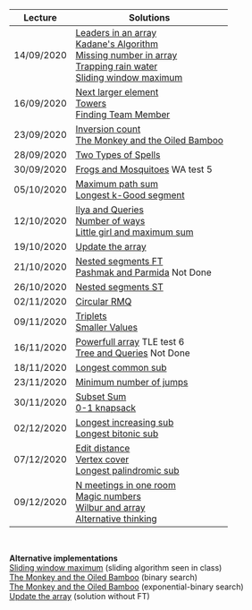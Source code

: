 | Lecture | Solutions | 
| ------- | --------- |
| 14/09/2020 | [Leaders in an array](code/leaders_array.cpp) <br /> [Kadane's Algorithm](code/kadane.cpp) <br /> [Missing number in array](code/missing_number.cpp) <br /> [Trapping rain water](code/trapping_rainwater.cpp) <br /> [Sliding window maximum](code/sliding_window.cpp) |
| 16/09/2020 | [Next larger element](code/next_larger_ele.cpp) <br /> [Towers](code/towers.cpp) <br /> [Finding Team Member](code/finding_teams.cpp) |
| 23/09/2020 | [Inversion count](code/inversion_count.cpp) <br /> [The Monkey and the Oiled Bamboo](code/monkey.cpp) |
| 28/09/2020 | [Two Types of Spells](code/two_type_spells.cpp) |
| 30/09/2020 | [Frogs and Mosquitoes](code/frogs_and_mosquitoes.cpp) WA test 5 |
| 05/10/2020 | [Maximum path sum](code/max_path_sum.cpp) <br /> [Longest k-Good segment](code/longest_kgood.cpp) |
| 12/10/2020 | [Ilya and Queries](code/ilya.cpp) <br /> [Number of ways](code/number_of_ways.cpp) <br /> [Little girl and maximum sum](code/little_girl.cpp) |
| 19/10/2020 | [Update the array](code/update_array_ft.cpp) |
| 21/10/2020 | [Nested segments FT](code/nested_segment_ft.cpp) <br /> [Pashmak and Parmida](code/pashmak_parmida.cpp) Not Done |
| 26/10/2020 | [Nested segments ST](code/nested_segment_st.cpp) |
| 02/11/2020 | [Circular RMQ](code/circular_rmq.cpp) |
| 09/11/2020 | [Triplets](code/triplets.cpp) <br /> [Smaller Values](code/smaller_values.cpp) |
| 16/11/2020 | [Powerfull array]() TLE test 6 <br /> [Tree and Queries]() Not Done |
| 18/11/2020 | [Longest common sub](code/longest_common_sub.cpp) <br /> |
| 23/11/2020 | [Minimum number of jumps](code/min_num_jumps.cpp) | 
| 30/11/2020 | [Subset Sum](code/subset_sum.cpp) <br /> [0-1 knapsack](code/knapsack.cpp) |
| 02/12/2020 | [Longest increasing sub](code/longest_increasing_sub.cpp) <br /> [Longest bitonic sub](code/longest_bitonic_sub.cpp) | 
| 07/12/2020 | [Edit distance](code/edit_distance.cpp) <br /> [Vertex cover](code/vertex_cover.cpp) <br /> [Longest palindromic sub](code/longest_palindromic_sub.cpp) |
| 09/12/2020 | [N meetings in one room](code/n_meating_one_room.cpp) <br /> [Magic numbers](code/magic_number.cpp) <br /> [Wilbur and array](code/wilbur_and_array.cpp) <br /> [Alternative thinking](code/alternative_thinking.cpp) |

<br />

**Alternative implementations**  
[Sliding window maximum](code/submaxOpt.cpp) (sliding algorithm seen in class)  
[The Monkey and the Oiled Bamboo](code/monkeybin.cpp) (binary search)  
[The Monkey and the Oiled Bamboo](code/monkeyexp.cpp) (exponential-binary search)  
[Update the array](code/update_array.cpp) (solution without FT)  


<!-- 
nested_segment_st.cpp -

edit_distance.cpp +
 -->